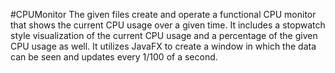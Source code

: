 #CPUMonitor
The given files create and operate a functional CPU monitor that shows the current CPU usage over a given time. It includes a stopwatch style visualization of the current CPU usage and a percentage of the given CPU usage as well. It utilizes JavaFX to create a window in which the data can be seen and updates every 1/100 of a second.
